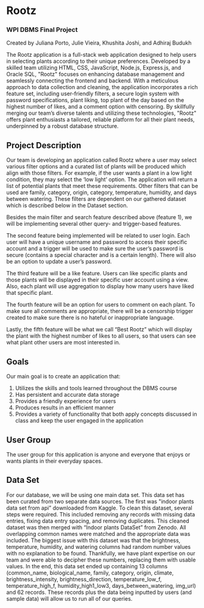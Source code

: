 # Rootz

### WPI DBMS Final Project
Created by Juliana Porto, Julie Vieira, Khushita Joshi, and Adhiraj Budukh

The Rootz application is a full-stack web application designed to help users in selecting plants according to their unique preferences. Developed by a skilled team utilizing HTML, CSS, JavaScript, Node.js, Express.js, and Oracle SQL, "Rootz" focuses on enhancing database management and seamlessly connecting the frontend and backend. With a meticulous approach to data collection and cleaning, the application incorporates a rich feature set, including user-friendly filters, a secure login system with password specifications, plant liking, top plant of the day based on the highest number of likes, and a comment option with censoring. By skillfully merging our team’s diverse talents and utilizing these technologies, "Rootz" offers plant enthusiasts a tailored, reliable platform for all their plant needs, underpinned by a robust database structure. 

## Project Description
Our team is developing an application called Rootz where a user may select various filter options and a curated list of plants will be produced which align with those filters. For example, if the user wants a plant in a low light condition, they may select the ‘low light’ option. The application will return a list of potential plants that meet these requirements. Other filters that can be used are family, category, origin, category, temperature, humidity, and days between watering. These filters are dependent on our gathered dataset which is described below in the Dataset section. 

Besides the main filter and search feature described above (feature 1), we will be implementing several other query- and trigger-based features.  

The second feature being implemented will be related to user login. Each user will have a unique username and password to access their specific account and a trigger will be used to make sure the user’s password is secure (contains a special character and is a certain length). There will also be an option to update a user’s password.  

The third feature will be a like feature. Users can like specific plants and those plants will be displayed in their specific user account using a view. Also, each plant will use aggregation to display how many users have liked that specific plant.  

The fourth feature will be an option for users to comment on each plant. To make sure all comments are appropriate, there will be a censorship trigger created to make sure there is no hateful or inappropriate language.  

Lastly, the fifth feature will be what we call “Best Rootz” which will display the plant with the highest number of likes to all users, so that users can see what plant other users are most interested in. 

## Goals
Our main goal is to create an application that: 
1. Utilizes the skills and tools learned throughout the DBMS course
2. Has persistent and accurate data storage
3. Provides a friendly experience for users
4. Produces results in an efficient manner
5. Provides a variety of functionality that both apply concepts discussed in class and keep the user engaged in the application

## User Group
The user group for this application is anyone and everyone that enjoys or wants plants in their everyday spaces. 

## Data Set
For our database, we will be using one main data set. This data set has been curated from two separate data sources. The first was "indoor plants data set from api” downloaded from Kaggle. To clean this dataset, several steps were required. This included removing any records with missing data entries, fixing data entry spacing, and removing duplicates. This cleaned dataset was then merged with “Indoor plants DataSet” from Zenodo. All overlapping common names were matched and the appropriate data was included. The biggest issue with this dataset was that the brightness, temperature, humidity, and watering columns had random number values with no explanation to be found. Thankfully, we have plant expertise on our team and were able to decipher these numbers, replacing them with usable values. In the end, this data set ended up containing 13 columns (common_name, biological_name, family, category, origin, climate, brightness_intensity, brightness_direction, temperature_low_f, temperature_high_f, humidity_high1_low3, days_between_watering, img_url) and 62 records. These records plus the data being inputted by users (and sample data) will allow us to run all of our queries. 

